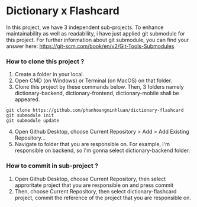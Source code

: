 # Dictionary x Flashcard
In this project, we have 3 independent sub-projects. To enhance maintainability as well as readability, i have just applied git submodule for this project.
For further information about git submodule, you can find your answer here: https://git-scm.com/book/en/v2/Git-Tools-Submodules
### How to clone this project ?
1. Create a folder in your local.
2. Open CMD (on Windows) or Terminal (on MacOS) on that folder.
3. Clone this project by these commands below. Then, 3 folders namely dictionary-backend, dictionary-frontend, dictionary-mobile shall be appeared.
```
git clone https://github.com/phanhoangminhluan/dictionary-flashcard
git submodule init
git submodule update
```
4. Open Github Desktop, choose Current Repository > Add > Add Existing Repository...
5. Navigate to folder that you are responsible on. For example, i'm responsible on backend, so i'm gonna select dictionary-backend folder.


### How to commit in sub-project ?
1. Open Github Desktop, choose Current Repository, then select approritate project that you are responsible on and press commit
2. Then, choose Current Repository, then select dictionary-flashcard project, commit the reference of the project that you are responsible on. 

